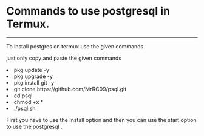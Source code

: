 <h1>Commands to use postgresql in Termux.</h1>
<hr>
<p> To install postgres on termux use the given commands. </p>
<p> just only copy and paste the given commands </p>

<li>pkg update -y
<li>pkg upgrade -y
<li>pkg install git -y 
<li>git clone https://github.com/MrRC09/psql.git
<li>cd psql
<li>chmod +x *
<li>./psql.sh

<br>
<p>First you have to use the Install option and then you can use the start option to use the postgresql .</p>
